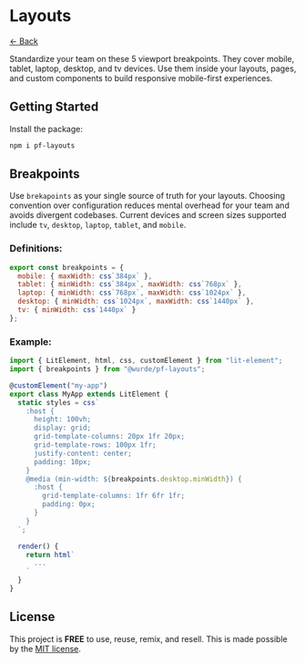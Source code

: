 # Layouts

[<- Back](../../README.md)

Standardize your team on these 5 viewport breakpoints. They cover mobile, tablet, laptop, desktop, and tv devices. Use them inside your layouts, pages, and custom components to build responsive mobile-first experiences.

## Getting Started

Install the package:

```bash
npm i pf-layouts
```

## Breakpoints

Use `brekapoints` as your single source of truth for your layouts. Choosing convention over configuration reduces mental overhead for your team and avoids divergent codebases. Current devices and screen sizes supported include `tv`, `desktop`, `laptop`, `tablet`, and `mobile`.

### Definitions:

```javascript
export const breakpoints = {
  mobile: { maxWidth: css`384px` },
  tablet: { minWidth: css`384px`, maxWidth: css`768px` },
  laptop: { minWidth: css`768px`, maxWidth: css`1024px` },
  desktop: { minWidth: css`1024px`, maxWidth: css`1440px` },
  tv: { minWidth: css`1440px` }
};
```

### Example:

```typescript
import { LitElement, html, css, customElement } from "lit-element";
import { breakpoints } from "@wurde/pf-layouts";

@customElement("my-app")
export class MyApp extends LitElement {
  static styles = css`
    :host {
      height: 100vh;
      display: grid;
      grid-template-columns: 20px 1fr 20px;
      grid-template-rows: 100px 1fr;
      justify-content: center;
      padding: 10px;
    }
    @media (min-width: ${breakpoints.desktop.minWidth}) {
      :host {
        grid-template-columns: 1fr 6fr 1fr;
        padding: 0px;
      }
    }
  `;

  render() {
    return html`
      ...
    `
  }
}
```

## License

This project is __FREE__ to use, reuse, remix, and resell. This is
made possible by the [MIT license](/LICENSE).

